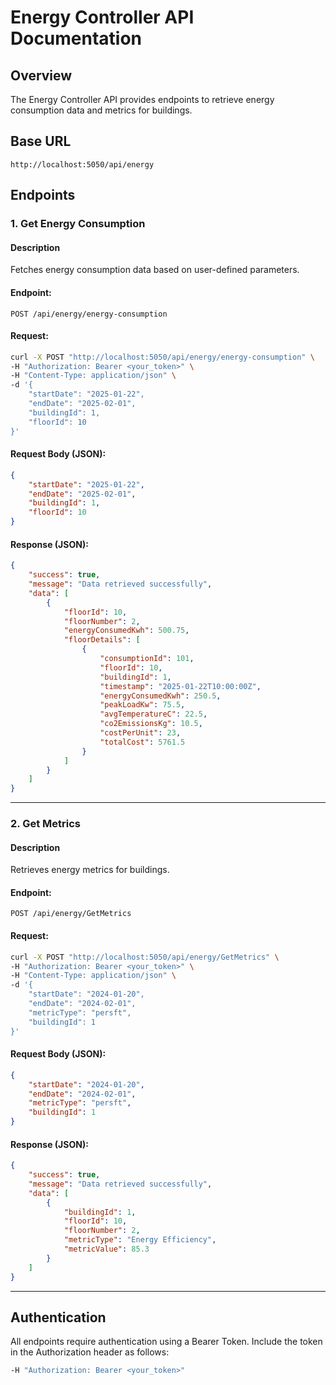 # Energy Controller API Documentation

## Overview
The Energy Controller API provides endpoints to retrieve energy consumption data and metrics for buildings.

## Base URL
```
http://localhost:5050/api/energy
```

## Endpoints

### 1. Get Energy Consumption

#### Description
Fetches energy consumption data based on user-defined parameters.

#### Endpoint:
```
POST /api/energy/energy-consumption
```

#### Request:
```sh
curl -X POST "http://localhost:5050/api/energy/energy-consumption" \
-H "Authorization: Bearer <your_token>" \
-H "Content-Type: application/json" \
-d '{
    "startDate": "2025-01-22",
    "endDate": "2025-02-01",
    "buildingId": 1,
    "floorId": 10
}'
```

#### Request Body (JSON):
```json
{
    "startDate": "2025-01-22",
    "endDate": "2025-02-01",
    "buildingId": 1,
    "floorId": 10
}
```

#### Response (JSON):
```json
{
    "success": true,
    "message": "Data retrieved successfully",
    "data": [
        {
            "floorId": 10,
            "floorNumber": 2,
            "energyConsumedKwh": 500.75,
            "floorDetails": [
                {
                    "consumptionId": 101,
                    "floorId": 10,
                    "buildingId": 1,
                    "timestamp": "2025-01-22T10:00:00Z",
                    "energyConsumedKwh": 250.5,
                    "peakLoadKw": 75.5,
                    "avgTemperatureC": 22.5,
                    "co2EmissionsKg": 10.5,
                    "costPerUnit": 23,
                    "totalCost": 5761.5
                }
            ]
        }
    ]
}
```

---

### 2. Get Metrics

#### Description
Retrieves energy metrics for buildings.

#### Endpoint:
```
POST /api/energy/GetMetrics
```

#### Request:
```sh
curl -X POST "http://localhost:5050/api/energy/GetMetrics" \
-H "Authorization: Bearer <your_token>" \
-H "Content-Type: application/json" \
-d '{
    "startDate": "2024-01-20",
    "endDate": "2024-02-01",
    "metricType": "persft",
    "buildingId": 1
}'
```

#### Request Body (JSON):
```json
{
    "startDate": "2024-01-20",
    "endDate": "2024-02-01",
    "metricType": "persft",
    "buildingId": 1
}
```

#### Response (JSON):
```json
{
    "success": true,
    "message": "Data retrieved successfully",
    "data": [
        {
            "buildingId": 1,
            "floorId": 10,
            "floorNumber": 2,
            "metricType": "Energy Efficiency",
            "metricValue": 85.3
        }
    ]
}
```

---

## Authentication
All endpoints require authentication using a Bearer Token. Include the token in the Authorization header as follows:
```sh
-H "Authorization: Bearer <your_token>"
```

